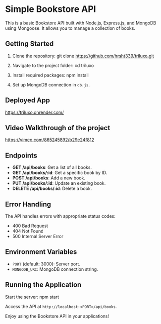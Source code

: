 # Simple Bookstore API

This is a basic Bookstore API built with Node.js, Express.js, and MongoDB using Mongoose. It allows you to manage a collection of books.

## Getting Started

1. Clone the repository:
git clone https://github.com/hrsht339/triluxo.git

2. Navigate to the project folder:
cd triluxo

3. Install required packages:
npm install

4. Set up MongoDB connection in `db.js`.

## Deployed App
https://triluxo.onrender.com/

## Video Walkthrough of the project
https://vimeo.com/865245892/b29e24f812

## Endpoints

- **GET /api/books**: Get a list of all books.
- **GET /api/books/:id**: Get a specific book by ID.
- **POST /api/books**: Add a new book.
- **PUT /api/books/:id**: Update an existing book.
- **DELETE /api/books/:id**: Delete a book.

## Error Handling

The API handles errors with appropriate status codes:

- 400 Bad Request
- 404 Not Found
- 500 Internal Server Error

## Environment Variables

- `PORT` (default: 3000): Server port.
- `MONGODB_URI`: MongoDB connection string.

## Running the Application

Start the server:
npm start

Access the API at `http://localhost:<PORT>/api/books`.

Enjoy using the Bookstore API in your applications!




